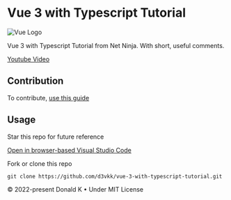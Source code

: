 # Vue 3 with Typescript Tutorial

![Vue Logo](https://github.com/d3vkk/vue-3-with-typescript-tutorial/blob/master/vue-logo.png)

Vue 3 with Typescript Tutorial from Net Ninja. With short, useful comments.

[Youtube Video](https://www.youtube.com/watch?v=JfI5PISLr9w&list=PL4cUxeGkcC9gCtAuEdXTjNVE5bbMFo5OD&index=1)

## Contribution

To contribute, [use this guide](https://github.com/d3vkk/open-source/blob/master/CONTRIBUTING.md)

## Usage

Star this repo for future reference

[Open in browser-based Visual Studio Code](https://vscode.dev//github/d3vkk/vue-3-with-typescript-tutorial)

Fork or clone this repo
```
git clone https://github.com/d3vkk/vue-3-with-typescript-tutorial.git
```

© 2022-present Donald K • Under MIT License
